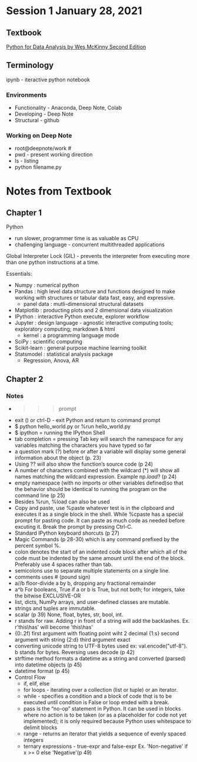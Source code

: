 # Session 1 January 28, 2021

## Textbook 
[Python for Data Analysis by Wes McKinny Second Edition](https://github.com/chenomg/CS_BOOKS/blob/master/Python%20for%20Data%20Analysis%2C%202nd%20Edition.pdf)

## Terminology
ipynb - iteractive python notebook

### Environments
- Functionality - Anaconda, Deep Note, Colab
- Developing - Deep Note
- Structural - github

### Working on Deep Note
- root@deepnote/work #
- pwd - present working direction
- ls - listing
- python filename.py

# Notes from Textbook
## Chapter 1
Python 
- run slower, programmer time is as valuable as CPU
- challenging language - concurrent multithreaded applications 

Global Interpreter Lock (GIL) - prevents the interpreter from executing more than one python instructions at a time.

Essentials:
- Numpy : numerical python
- Pandas : high level data structure and functions designed to make working with structures or tabular data fast, easy, and expressive.
  - panel data : mutli-dimensional structural datasets
- Matplotlib : producting plots and 2 dimensional data visualization
- IPython : interactive Python execute, explorer workflow
- Jupyter : design language - agnostic interactive computing tools; exploratory computing; markdown & html
  - kernel : a programming language mode
- SciPy : scientific computing
- Scikit-learn : general purpose machine learning toolkit
- Statsmodel : statistical analysis package
  - Regression, Anova, AR

## Chapter 2
### Notes
- >>> prompt
- exit () or ctrl-D - exit Python and return to command prompt
- $ python hello_world.py or %run hello_world.py
- $ ipython = running the IPython Shell
- tab completion = pressing Tab key will search the namespace for any variables matching the characters you have typed so far
- a question mark (?) before or after a variable will display some general information
about the object (p. 23)
- Using ?? will also show the function’s source code (p 24)
- A number of characters combined
with the wildcard (*) will show all names matching the wildcard expression.  Example np.*load*? (p 24)
- empty namespace (with no imports or other variables defined)so that the behavior should be identical to running the program on the command line (p 25)
- Besides %run, %load can also be used
- Copy and paste, use %paste whatever test is in the clipboard and executes it as a single block in the shell. While %cpaste has a special prompt for pasting code. It can paste as much code as needed before excuting it. Break the prompt by pressing Ctrl-C.
- Standard IPython keyboard shorcuts (p 27)
- Magic Commands (p 28-30) which is any command prefixed by the percent symbol %.
- colon denotes the start of an indented code block after which all of the code must be indented by the same amount until the end of the block. Preferably use 4 spaces rather than tab.
- semicolons use to separate multiple statements on a single
line.
- comments uses # (pound sign)
- a//b floor-divide a by b, dropping any fractional remainder
- a^b For booleans, True if a or b is True, but not both; for integers, take the bitwise EXCLUSIVE-OR
- list, dicts, NumPy arrays, and user-defined classes are mutable. 
- strings and tuples are immutable.
- scalar (p 39) None, float, bytes, str, bool, int.
- r stands for raw. Adding r in front of a string will add the backlashes. Ex. r'this\has' will become 'this\\has'
- {0:.2f) first argument with floating point wiht 2 decimal {1:s} second argument with string {2:d} third argument exact
- converting unicode string to UTF-8 bytes used ex: val.encode("utf-8"). b stands for bytes. Reversing uses decode (p 42)
- strftime method formats a datetime as a string and converted (parsed) into datetime objects (p 45)
- datetime format (p 45)
- Control Flow
  - if, elif, else
  - for loops - iterating over a collection (list or tuple) or an iterator.
  - while - specifies a condition and a block of code thqt is to be executed until condition is False or loop ended with a break.
  - pass is the “no-op” statement in Python. It can be used in blocks where no action is to be taken (or as a placeholder for code not yet implemented); it is only required because Python uses whitespace to delimit blocks
  - range - returns an iterator that yields a sequence of evenly spaced integers
  - ternary expressions - true-expr and false-expr Ex. 'Non-negative' if x >= 0 else 'Negative'(p 49)








